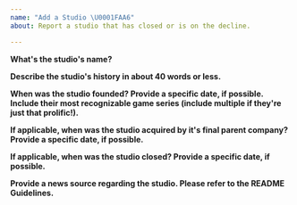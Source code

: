 ```yaml
---
name: "Add a Studio \U0001FAA6"
about: Report a studio that has closed or is on the decline.

---
```


**What's the studio's name?**

**Describe the studio's history in about 40 words or less.**

**When was the studio founded? Provide a specific date, if possible. Include their most recognizable game series (include multiple if they're just that prolific!).**

**If applicable, when was the studio acquired by it's final parent company? Provide a specific date, if possible.**

**If applicable, when was the studio closed? Provide a specific date, if possible.**

**Provide a news source regarding the studio. Please refer to the README Guidelines.**